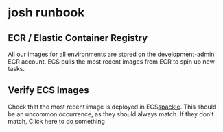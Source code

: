 # josh runbook

## ECR / Elastic Container Registry

All our images for all environments are stored on the development-admin ECR account. 
ECS pulls the most recent images from ECR to spin up new tasks.

## Verify ECS Images
Check that the most recent image is deployed in ECS[spackle](https://console.demo.transposit.com/mc/t/spackle/actions/check_most_recent). 
This should be an uncommon occurrence, as they should always match. 
If they don’t match, Click here to do something
